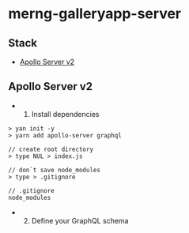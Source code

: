 # merng-galleryapp-server

## Stack

- [Apollo Server v2](https://www.apollographql.com/docs/apollo-server/getting-started/)

## Apollo Server v2

- 1. Install dependencies

```
> yan init -y
> yarn add apollo-server graphql

// create root directory
> type NUL > index.js

// don`t save node_modules
> type > .gitignore

// .gitignore
node_modules
```

- 2. Define your GraphQL schema
